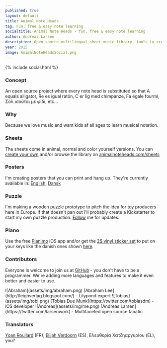 ```yaml
---
published: true
layout: default
title: Animal Note Heads
tag: Fun, free & easy note learning
socialtitle: Animal Note Heads - fun, free & easy note learning
author: Andreas Larsen
description: Open source multilingual sheet music library, tools to create your own sheet music, iOS app and much more - all free.
year: 2015
image: AnimalNoteHeadsSocial.png
---
```


{% include social.html %}

### Concept
An open source project where every note head is substituted so that A equals alligator, Re es igual ratón, C er lig med chimpanze, Fa égale fourmi, Σολ ισούται με φίδι, etc...

### Why
Because we love music and want kids af all ages to learn musical notation.

### Sheets
The sheets come in animal, normal and color yourself versions. You can [create your own](https://github.com/larsenwork/animalnoteheads/tree/Lilypond) and/or browse the library on [animalnoteheads.com/sheets](/sheets)

### Posters
I'm creating posters that you can print and hang up. They're currently available in:
[English](assets/posters/English.pdf), [Dansk](assets/posters/Dansk.pdf)

### Puzzle
I'm making a wooden puzzle prototype to pitch the idea for toy producers here in Europe. If that doesn't pan out I'll probably create a Kickstarter to start my own puzzle production. [Follow](https://twitter.com/larsenwork) me for updates.

### Piano
Use the free [Pianimo](https://itunes.apple.com/US/app/id995991116?mt=8) iOS app and/or get the [2$ vinyl sticker set](http://www.redbubble.com/people/animalnoteheads/shop/) to put on your keys like the danish ones shown [here](assets/img/stickers.jpg).

### Contributors
Everyone is welcome to join us at [GitHub](https://github.com/larsenwork/animalnoteheads) - you don't have to be a programmer. We're adding more languages and features to make it even better and easier to use.

<span id="contri">
![Abraham](assets/img/abraham.png) [Abraham Lee](http://leighverlag.blogspot.com/) - Lilypond expert  
![Tobias](assets/img/tobi.png) [Tobias Due Munk](https://twitter.com/tobiasdm) - iOS developer  
![Andreas](assets/img/me.png) [Andreas Larsen](https://twitter.com/larsenwork) - Multifaceted open source fanatic
<!-- Be my [patreon](https://www.patreon.com/larsenwork) -->
</span>

### Translators
[Yoan Roullard](http://yoanroullard.fr) (FR), [Elijah Verdoorn](https://twitter.com/elijahverdoorn) (ES), Ελευθερία Χατζηαργυρίου (EL), you?

<!--
### Affilliates
I'm interested in a company/organisation/foundation that would support the project in turn for e.g. "brought to you by ..." - I'd like to devote more time to the project and possibly make it completely free for everyone to use.-->
